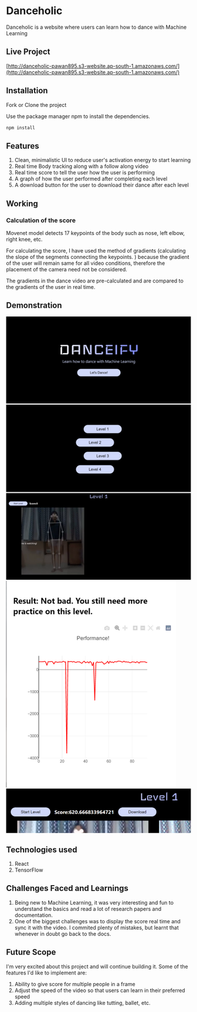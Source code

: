 # Danceholic

 Danceholic is a website where users can learn how to dance with Machine Learning

## Live Project
[http://danceholic-pawan895.s3-website.ap-south-1.amazonaws.com/](http://danceholic-pawan895.s3-website.ap-south-1.amazonaws.com/)
## Installation
Fork or Clone the project

Use the package manager npm to install the dependencies.

```bash
npm install
```

## Features
1. Clean, minimalistic UI to reduce user's activation energy to start learning
2. Real time Body tracking along with a follow along video
3. Real time score to tell the user how the user is performing
4. A graph of how the user performed after completing each level
5. A download button for the user to download their dance after each level

## Working
### Calculation of the score
Movenet model detects 17 keypoints of the body such as nose, left elbow, right knee, etc.

For calculating the score, I have used the method of gradients (calculating the slope of the segments connecting the keypoints. ) because the gradient of the user will remain same for all video conditions, therefore the placement of the camera need not be considered.

The gradients in the dance video are pre-calculated and are compared to the gradients of the user in real time. 

## Demonstration
![home page](https://github.com/sunidhishende/Danceify/blob/newest/public/images/homepage.png)
![levels page](https://github.com/sunidhishende/Danceify/blob/newest/public/images/levels.png)
![level1](https://github.com/sunidhishende/Danceify/blob/newest/public/images/level1.png)
![graph](https://github.com/sunidhishende/Danceify/blob/newest/public/images/graph.png)
![download button](https://github.com/sunidhishende/Danceify/blob/newest/public/images/download.png)

## Technologies used
1. React
2. TensorFlow

## Challenges Faced and Learnings
1. Being new to Machine Learning, it was very interesting and fun to understand the basics and read a lot of research papers and documentation.
2. One of the biggest challenges was to display the score real time and sync it with the video. I commited plenty of mistakes, but learnt that whenever in doubt go back to the docs. 

## Future Scope
I'm very excited about this project and will continue building it. Some of the features I'd like to implement are:
1. Ability to give score for multiple people in a frame
2. Adjust the speed of the video so that users can learn in their preferred speed
3. Adding multiple styles of dancing like tutting, ballet, etc.
